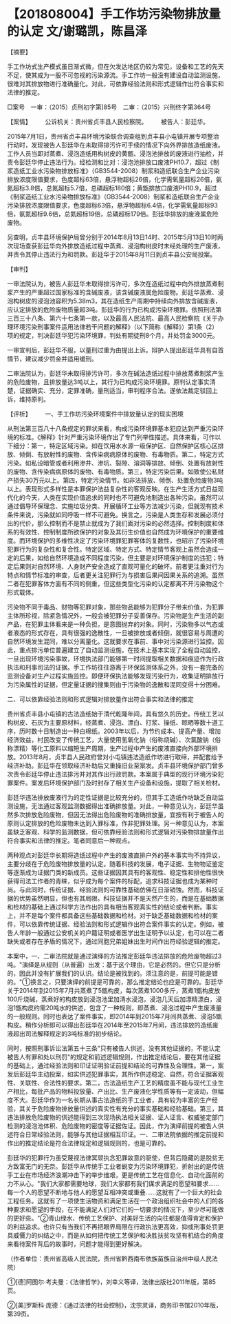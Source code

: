 # 【201808004】手工作坊污染物排放量的认定 文/谢璐凯，陈昌泽

【摘要】

手工作坊式生产模式虽日渐式微，但在欠发达地区仍较为常见，设备和工艺的先天不足，使其成为一股不可忽视的污染源流。手工作坊一般没有建设自动监测设施，很难对其排放物进行准确量化。对此，可依靠经验法则和形式逻辑作出符合事实和法律的推定。

□案号　一审：（2015）贞刑初字第\]85号　二审：（2015）兴刑终字第364号

【案情】 　　公诉机关：贵州省贞丰县人民检察院。 　　被告人：彭廷华。

2015年7月1日，贵州省贞丰县环境污染联合调查组到贞丰县小屯镇开展专项整治行动时，发现被告人彭廷华在未取得排污许可手续的情况下向外界排放造纸废液。工作人员当即对蒸煮、浸泡造纸用构树皮的黄甑、浸泡池排放的废液进行抽检，并责令彭廷华停止违法行为。经检测和比对：浸泡池排放口废液PH10.7，超过《制浆造纸工业水污染物排放标准》（GB3544-2008）制浆和造纸联合生产企业污染排放浓度限值要求，色度超标63倍，悬浮物超标26倍，化学需氧量超标26倍，氨氮超标3.8倍，总氮超标5.7倍，总磷超标180倍；黄甑排放口废液PH10.9，超过《制浆造纸工业水污染物排放标准》（GB3544-2008）制浆和造纸联合生产企业污染排放浓度限值要求，色度超标63倍，悬浮物超标6.4倍，化学需氧量超标93倍，氨氮超标9.6倍，总氮超标19倍，总磷超标179倍。彭廷华排放的废液属危险废物。

另查明，贞丰县环境保护局曾分别于2014年8月13日14时、2015年5月13日10时两次现场查获彭廷华向外排放造纸过程中蒸煮、浸泡构树皮时未经处理的生产废液，并责令其停止违法行为和罚款。彭廷华于2015年8月11日到贞丰县公安局投案。

【审判】

一审法院认为，被告人彭廷华未取得排污许可，多次在造纸过程中向外排放蒸煮制浆产生的严重超过国家标准的含碱废液，该含碱废液属危险废物。彭廷华蒸煮、浸泡构树皮的浸泡池容积为5.38m3，其在造纸生产周期中持续向外排放含碱废液，应认定排放的危险废物质量超3吨。彭廷华的行为已构成污染环境罪。依照刑法第三百三十八条、第六十七条第一款，以及最高人民法院、最高人民检察院《关于办理环境污染刑事案件适用法律若干问题的解释》（以下简称《解释》）第1条（2）项的规定，判决彭廷华犯污染环境罪，判处有期徒刑8个月，并处罚金3000元。

一审宣判后，彭廷华不服，以量刑过重为由提出上诉。辩护人提出彭廷华具有自首情节，建议减少罚金并适用缓刑。

二审法院认为，彭廷华未取得排污许可，多次在碱法造纸过程中排放蒸煮制浆产生的危险废物，且排放量达3吨以上，其行为已构成污染环境罪。原判认定事实清楚，证据确实、充分，定罪准确，量刑适当，审判程序合法。遂依法裁定驳回上诉，维持原判。

【评析】 　　一、手工作坊污染环境案件中排放量认定的现实困境

从刑法第三百八十八条规定的罪状来看，构成污染环境罪基本犯应达到严重污染环境的标准。《解释》针对严重污染环境作出了专门列举性描述。具体来看，可作以下细分：第一，特定区域污染。如在饮用水水源一级保护区、自然保护区核心区排放、倾倒、有放射性的废物、含传染病病原体的废物、有毒物质。第二，特定方式污染。如私设暗管或者利用渗井、渗坑、裂隙、溶洞等排放、倾倒、处置有放射性的废物、含传染病病原体的废物、有毒物质。第三，特定污染后果。如致使公私财产损失30万元以上。第四，特定污染情节。如非法排放、倾倒、处置危险废物3吨以上。表现形式多样性是本罪保护法益复杂性的客观反映。在生产生活方式日益现代化的今天，人类在实现价值追求的同时也不可避免地制造出各种污染。虽然可以通过倡导环保理念、实施垃圾分类、开展循环工业等方法减少污染，但就现有技术条件来说，污染就如同呼吸一样不可避免。换言之，污染是人类生存和发展必须付出的代价，那么控制而不是禁止就成为了我们面对污染的必然选择。控制制度和体系的有效性、控制制度所欲保护的对象及其衍生价值也自然成为环境保护的重要维度。而环境保护的多维性决定了污染环境罪犯罪客体的复数性，也昭示了污染环境犯罪行为的复杂性和复合性。特定区域、特定方式、特定情节客观上虽然会造成一定的后果，如给自然环境造成不同程度污染，但主要是对环境保护制度的违犯；特定后果则对自然环境、人身财产安全造成了直观可量化的破坏。前者更注重对行为特点和情节标准的审查，后者更关注犯罪行为与损害后果间因果关系的追溯。虽然二者在犯罪客体方面有不同的侧重，但这些类型化污染的认定都离不开污染物这个形式载体。

污染物不同于毒品、财物等犯罪对象，那些物品能够为犯罪分子带来价值，为犯罪主体所珍视，除紧急情况外，一般会被犯罪分子妥善保存。污染物是生产生活的副产品，在犯罪主体看来是一种负担，是意图抛弃的对象。同时，污染物多以气态或者液态的形式存在，具有很强的逸散性，一旦被排放或者倾倒，就很容易与周遭的自然环境发生混同，难以分离量化。这就要求在事前、事中对污染源进行监控。因此，重点排污单位普遍建立了自动监测设施，在技术上基本实现了全程自动监控，一旦出现环境污染事故，环境执法部门能够第一时间提取相关数据和痕迹作为行政执法和刑事司法的证据。手工作坊往往游离于环保监测体系之外，没有一套完备的监测设备对生产过程实施监控。即便环保执法能够发现污染行为，收集证明排放行为污染属性的证据，但定量证据的搜集则由于污染物的逸散和混同变得十分困难。

二、可以依靠经验法则和形式逻辑对排放量作出符合事实和法律的推定

贵州省贞丰县小屯镇的古法造纸始于清代乾隆年间，具有悠久的历史。传统工艺以构树皮、石灰为主要原材料，经蒸煮、浸泡、漂白、打浆、操纸、晾晒等数十道工序，历时数十日制造出一种白棉纸。2003年以后，为节约成本、提高产量、增加经济效益，村民改变了传统工艺，大量使用氢氧化钠（俗称烧碱）、次氯酸钠（俗称漂精）等化工原料以缩短生产周期，生产过程中产生的废液直接向外部环境排放。2013年8月，贞丰县人民政府曾对小屯镇违法造纸作坊进行取缔，并配套给予经济补助。彭廷华在领取经济补助后又重操旧业至案发。贞丰县环境保护部门曾多次责令彭廷华停止违法排污并对其作出行政罚款。本案属于典型的现行环境污染犯罪案件。案发后环境保护部门及时封存了相关生产设备和设施，提取了相关检材。

彭廷华违法排放废液行为的定性证据是比较充分的，但其手工造纸作坊缺乏自动监测设施，无法通过客观监测数据得出准确排放量。对此，一种意见认为，彭廷华虽然多次排放危险废物，但因无法得出危险废物的准确排放量，宜按有利于被告人的原则认定排放的危险废物未达到入罪标准，作非犯罪处理。另一种意见认为，本案虽缺乏客观、科学的监测数据，但可依靠经验法则和形式逻辑对污染物排放量作出符合事实和法律的推定。笔者同意后一种观点。

两种观点对彭廷华长期将造纸过程中产生的废液直排户外的基本事实均不持异议，主要分歧在于危险废物排放量的认定。随着科技的发展，电子证据、生物物证鉴定等逐渐成为证据门类的新成员。这些证据因其具有的客观性、稳定性和排他性很快获得司法工作者的青睐，似乎成为每个案件的标配，追求科技证据也成为某种时尚。与此同时，传统证据、经验法则的可靠性基础仿佛在日渐销蚀。然而，科技证据的优势虽然明显，但也有其局限。科技证据并不是天然产生的，而是在基础数据和检材的基础上通过科学方法作出的具有相当客观真实性的结论或者判断。事实上，并不是每个案件都具备这些基础数据和检材。对于缺乏基础数据和检材的案件，可以依靠传统证据、经验法则和形式逻辑作出符合案件事实的认定。例如，被告人年龄一般通过公安机关的户籍证明或者医学出生证明予以认定，也可以在二者缺失或者存在矛盾的情况下，通过同胞兄弟姐妹出生时间作出符经验逻辑的推定。

本案中，一、二审法院就是通过演绎的方法推定彭廷华违法排放的危险废物超过3吨。"演绎是从规则（从普遍）出发：基于这个理由，它是必然的。但它只是分析的，因此并没有扩展我们的认识。结论是被找到的。须注意的是，前提可能是错的。"①换言之，只要演绎的前提是可靠的，那么推定结论也应是可靠的。彭廷华关于2014年到2015年7月共蒸煮了5甑构皮，每次蒸煮1000多斤，蒸煮1甑构皮放100斤烧碱，蒸煮好的构皮放到浸泡池里加清水浸泡，浸泡几天后加漂精漂白，浸泡1甑构皮约需20吨水的供述，包含了一种规则，即蒸煮、浸泡过程中产生废液量的一般规则。同时也表达了案件事实，即2014年到2015年7月间共蒸煮、浸泡5甑构皮。稍作分析即可以得出彭廷华在2014年至2015年7月间，违法排放的造纸废液超出司法解释规定的3吨标准的初步结论。

同时，按照刑事诉讼法第五十三条"只有被告人供述，没有其他证据的，不能认定被告人有罪和处以刑罚"的规定和前述逻辑规则，作出推定结论后，要在其他证据的基础上，通过经验法则和印证证明验证前提和结论的可靠性及合理性。第一，案发后彭廷华主动投案，如实供述犯罪事实，其所作供述稳定、自然，符合证据客观性、关联性、合法性的要求。第二，古法造纸生产工艺的精度虽不能与现代工业生产相比，每批产品的物料投放量、产出比、生产废液化学性质等有一定波动，但幅度不大。彭廷华作为一名长期从事古法造纸的手工业者，具有较为丰富的生产经验，其关于危险废物排放量供述的真实性有充分的事实基础和经验基础。第三，其违法排放危险废物的供述能得到三次现场执法相关证据、证人证言、权威鉴定部门检测的浸泡池体积、危险废物的密度等证据佐证。因此，作为演绎前提的被告人供述符合日常经验法则，能够与其他证据相互印证。一、二审法院依据的推定前提和作出的推定结论是符合法律规定和逻辑规则的，也是可靠的。

彭廷华的犯罪行为虽受蔑视法律冥顽执念犯罪故意的驱使，但背后隐藏的是脱贫无方致富无门的无奈。彭廷华从传统手工业者蜕变为污染环境罪犯，折射出的是传统手工业在市场经济浪潮冲击下的举步维艰，更是传统工艺在信息化、自动化面前的力不从心。"我们大家都需要地球，我们大家都有我们谋求满足的愿望和要求......每一个人的愿望不断地与他人的愿望互相冲突或重叠......这就有了一个巨大的社会工程任务。这就有了一项使生活物资和满足生活在一个政治组织社会中的人们的各种要求和愿望的手段，在不能满足人们对它们的一切要求的情况下，至少尽可能做的更好些。"②青山绿水、传统工艺保护、对美好生活的向往都是值得肯定和保护的利益追求。也许只有当我们不再把眼界局限在行政执法更高效，抑或刑事处罚更具威慑力的纠结之中，而是从如何把传统工艺保护和决胜扶贫攻坚有机结合的角度来看待案件背后的故事时，问题才能得到更好解决。

（作者单位：贵州省高级人民法院，贵州省黔西南布依族苗族自治州中级人民法院）

①\[德\]阿图尔·考夫曼：《法律哲学》，刘幸义等译，法律出版社2011年版，第85页。

②\[美\]罗斯科·庞德：《通过法律的社会控制》，沈宗灵译，商务印书馆2010年版，第39页。
